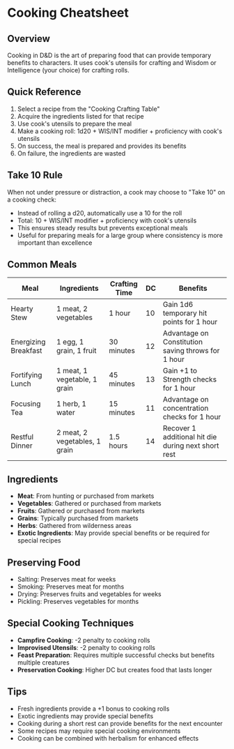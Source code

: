 # Cooking Cheatsheet

## Overview
Cooking in D&D is the art of preparing food that can provide temporary benefits to characters. It uses cook's utensils for crafting and Wisdom or Intelligence (your choice) for crafting rolls.

## Quick Reference
1. Select a recipe from the "Cooking Crafting Table"
2. Acquire the ingredients listed for that recipe
3. Use cook's utensils to prepare the meal
4. Make a cooking roll: 1d20 + WIS/INT modifier + proficiency with cook's utensils
5. On success, the meal is prepared and provides its benefits
6. On failure, the ingredients are wasted

## Take 10 Rule
When not under pressure or distraction, a cook may choose to "Take 10" on a cooking check:
- Instead of rolling a d20, automatically use a 10 for the roll
- Total: 10 + WIS/INT modifier + proficiency with cook's utensils
- This ensures steady results but prevents exceptional meals
- Useful for preparing meals for a large group where consistency is more important than excellence

## Common Meals
| Meal | Ingredients | Crafting Time | DC | Benefits |
|------|-------------|---------------|-----|----------|
| Hearty Stew | 1 meat, 2 vegetables | 1 hour | 10 | Gain 1d6 temporary hit points for 1 hour |
| Energizing Breakfast | 1 egg, 1 grain, 1 fruit | 30 minutes | 12 | Advantage on Constitution saving throws for 1 hour |
| Fortifying Lunch | 1 meat, 1 vegetable, 1 grain | 45 minutes | 13 | Gain +1 to Strength checks for 1 hour |
| Focusing Tea | 1 herb, 1 water | 15 minutes | 11 | Advantage on concentration checks for 1 hour |
| Restful Dinner | 2 meat, 2 vegetables, 1 grain | 1.5 hours | 14 | Recover 1 additional hit die during next short rest |

## Ingredients
- **Meat**: From hunting or purchased from markets
- **Vegetables**: Gathered or purchased from markets
- **Fruits**: Gathered or purchased from markets
- **Grains**: Typically purchased from markets
- **Herbs**: Gathered from wilderness areas
- **Exotic Ingredients**: May provide special benefits or be required for special recipes

## Preserving Food
- Salting: Preserves meat for weeks
- Smoking: Preserves meat for months
- Drying: Preserves fruits and vegetables for weeks
- Pickling: Preserves vegetables for months

## Special Cooking Techniques
- **Campfire Cooking**: -2 penalty to cooking rolls
- **Improvised Utensils**: -2 penalty to cooking rolls
- **Feast Preparation**: Requires multiple successful checks but benefits multiple creatures
- **Preservation Cooking**: Higher DC but creates food that lasts longer

## Tips
- Fresh ingredients provide a +1 bonus to cooking rolls
- Exotic ingredients may provide special benefits
- Cooking during a short rest can provide benefits for the next encounter
- Some recipes may require special cooking environments
- Cooking can be combined with herbalism for enhanced effects
